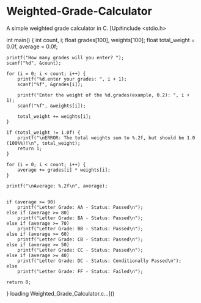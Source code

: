 # Weighted-Grade-Calculator
A simple weighted grade calculator in C.
[Up#include <stdio.h>

int main() {
    int count, i;
    float grades[100], weights[100];
    float total_weight = 0.0f, average = 0.0f;

    printf("How many grades will you enter? ");
    scanf("%d", &count);

    for (i = 0; i < count; i++) {
        printf("%d.enter your grades: ", i + 1);
        scanf("%f", &grades[i]);

        printf("Enter the weight of the %d.grades(example, 0.2): ", i + 1);
        scanf("%f", &weights[i]);

        total_weight += weights[i];
    }

    if (total_weight != 1.0f) {
        printf("\nERROR: The total weights sum to %.2f, but should be 1.0 (100%%)!\n", total_weight);
        return 1;
    }

    for (i = 0; i < count; i++) {
        average += grades[i] * weights[i];
    }

    printf("\nAverage: %.2f\n", average);


    if (average >= 90)
        printf("Letter Grade: AA - Status: Passed\n");
    else if (average >= 80)
        printf("Letter Grade: BA - Status: Passed\n");
    else if (average >= 70)
        printf("Letter Grade: BB - Status: Passed\n");
    else if (average >= 60)
        printf("Letter Grade: CB - Status: Passed\n");
    else if (average >= 50)
        printf("Letter Grade: CC - Status: Passed\n");
    else if (average >= 40)
        printf("Letter Grade: DC - Status: Conditionally Passed\n");
    else
        printf("Letter Grade: FF - Status: Failed\n");

    return 0;
}
loading Weighted_Grade_Calculator.c…]()
